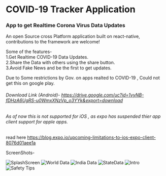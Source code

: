 # COVID-19 Tracker Application
### App to get Realtime Corona Virus Data Updates

An open Source cross Platform application built on react-native, contributions to the framework are welcome!

Some of the features-<br/>
1.Get Realtime COVID-19 Data Updates.<br/>
2.Share the Data with others using the share button.<br/>
3.Avoid Fake News and be the first to get updates.<br/>

Due to Some restrictions by Gov. on apps realted to COVID-19 , Could not get this on google play.

###### Download Link (Android)- https://drive.google.com/uc?id=1vyNB-fDHzA6UgRS-u0WmxXNzVp_o3YYk&export=download

###### As of now this is not supported for iOS , as expo has suspended thier app client support for apple apps.
read here https://blog.expo.io/upcoming-limitations-to-ios-expo-client-8076d01aee1a

ScreenShots-

![SplashScreen](https://user-images.githubusercontent.com/55044774/78924475-8a881780-7ab7-11ea-9070-b7efb412bec3.png)
![World Data](https://user-images.githubusercontent.com/55044774/78924795-04b89c00-7ab8-11ea-9b20-db9887ff3d63.png)
![India Data](https://user-images.githubusercontent.com/55044774/78924447-7e03bf00-7ab7-11ea-8c55-be6b09debb30.png)
![StateData](https://user-images.githubusercontent.com/55044774/78924872-23b72e00-7ab8-11ea-88dd-b20b11f57154.png)
![Intro](https://user-images.githubusercontent.com/55044774/78924879-26198800-7ab8-11ea-8f58-46eb442b42b0.png)
![Safety Tips](https://user-images.githubusercontent.com/55044774/78925087-77297c00-7ab8-11ea-9436-2f9af7a5a9b9.png)

